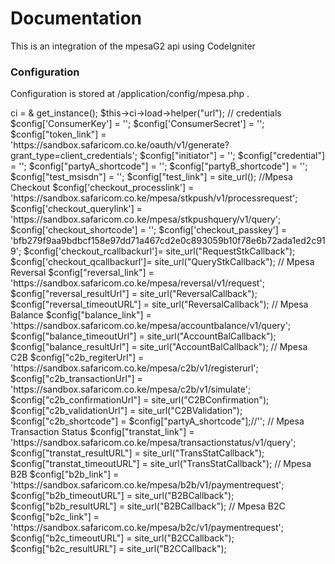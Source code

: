 # Documentation #
This is an integration of the mpesaG2 api using CodeIgniter

### Configuration ###
Configuration is stored at /application/config/mpesa.php . 
<?php
defined('BASEPATH') OR exit('No direct script access allowed');
$this->ci 	 =	& get_instance();
$this->ci->load->helper("url");

// credentials
$config['ConsumerKey']			=	'<consumer-key>';
$config['ConsumerSecret']		=	'<consumer secret>';
$config["token_link"]			=	'https://sandbox.safaricom.co.ke/oauth/v1/generate?grant_type=client_credentials';
$config["initiator"]			=	'';
$config["credential"]			=	'';
$config["partyA_shortcode"]		=	'';
$config["partyB_shortcode"]		= 	'';
$config["test_msisdn"]			=	'';
$config["test_link"]			=	site_url();

//Mpesa Checkout
$config['checkout_processlink']	=	'https://sandbox.safaricom.co.ke/mpesa/stkpush/v1/processrequest'; 
$config['checkout_querylink']	=	'https://sandbox.safaricom.co.ke/mpesa/stkpushquery/v1/query';
$config['checkout_shortcode']	=	'';
$config['checkout_passkey']		=	'bfb279f9aa9bdbcf158e97dd71a467cd2e0c893059b10f78e6b72ada1ed2c919';
$config['checkout_rcallbackurl']=	site_url("RequestStkCallback");
$config['checkout_qcallbackurl']=	site_url("QueryStkCallback");

// Mpesa Reversal
$config["reversal_link"]		=	'https://sandbox.safaricom.co.ke/mpesa/reversal/v1/request';
$config["reversal_resultUrl"]	=	site_url("ReversalCallback");
$config["reversal_timeoutURL"]	=	site_url("ReversalCallback");

// Mpesa Balance
$config["balance_link"]			=	'https://sandbox.safaricom.co.ke/mpesa/accountbalance/v1/query';
$config["balance_timeoutUrl"]	=	site_url("AccountBalCallback");
$config["balance_resultUrl"]	=	site_url("AccountBalCallback");

// Mpesa C2B 
$config["c2b_regiterUrl"]		=  	'https://sandbox.safaricom.co.ke/mpesa/c2b/v1/registerurl';
$config["c2b_transactionUrl"]	=	'https://sandbox.safaricom.co.ke/mpesa/c2b/v1/simulate';
$config["c2b_confirmationUrl"]	= 	site_url("C2BConfirmation");
$config["c2b_validationUrl"]	= 	site_url("C2BValidation");
$config["c2b_shortcode"]		=	$config["partyA_shortcode"];//'';

// Mpesa Transaction Status
$config["transtat_link"]		=	'https://sandbox.safaricom.co.ke/mpesa/transactionstatus/v1/query';
$config["transtat_resultURL"]	=	site_url("TransStatCallback");
$config["transtat_timeoutURL"]	=	site_url("TransStatCallback");

// Mpesa B2B
$config["b2b_link"]				= 	'https://sandbox.safaricom.co.ke/mpesa/b2b/v1/paymentrequest';
$config["b2b_timeoutURL"]		=	site_url("B2BCallback");
$config["b2b_resultURL"]		=	site_url("B2BCallback");

// Mpesa B2C
$config["b2c_link"]				 =	'https://sandbox.safaricom.co.ke/mpesa/b2c/v1/paymentrequest';
$config["b2c_timeoutURL"]		=	site_url("B2CCallback");
$config["b2c_resultURL"]		=	site_url("B2CCallback");


